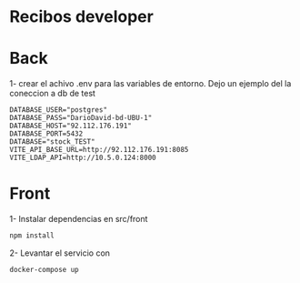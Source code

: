 # Recibos developer

# Back

1- crear el achivo .env para las variables de entorno. Dejo un ejemplo del la coneccion a db de test

```
DATABASE_USER="postgres"
DATABASE_PASS="DarioDavid-bd-UBU-1"
DATABASE_HOST="92.112.176.191"
DATABASE_PORT=5432
DATABASE="stock_TEST"
VITE_API_BASE_URL=http://92.112.176.191:8085
VITE_LDAP_API=http://10.5.0.124:8000

```

# Front

1- Instalar dependencias en src/front 
```bash
npm install
```

2- Levantar el servicio con 
```bash
docker-compose up
```

